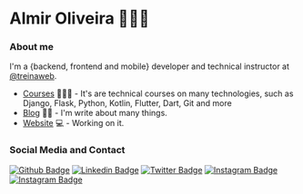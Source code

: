 # Almir Oliveira 👨🏽‍💻

### About me
I'm a {backend, frontend and mobile} developer and technical instructor at [@treinaweb](https://www.treinaweb.com.br/).

- [Courses](https://www.treinaweb.com.br/cursos-online?q=fagner+pinheiro) 👨🏼‍🏫 - It's are technical courses on many technologies, such as Django, Flask, Python, Kotlin, Flutter, Dart, Git and more
- [Blog](https://www.treinaweb.com.br/blog/author/fagner-pinheiro/) ✍🏼 - I'm write about many things.
- [Website](https://fagnerpsantos.dev/) 💻 - Working on it.

### Social Media and Contact
[![Github Badge](https://img.shields.io/badge/-Github-000?style=flat-square&logo=Github&logoColor=white&link=https://https://github.com/AlmirOliveira77)](https://github.com/AlmirOliveira77)
[![Linkedin Badge](https://img.shields.io/badge/-LinkedIn-blue?style=flat-square&logo=Linkedin&logoColor=white&link=https://https://www.linkedin.com/in/almir-oliveira-31637b174/)](https://www.linkedin.com/in/almir-oliveira-31637b174/)
[![Twitter Badge](https://img.shields.io/badge/-Twitter-1ca0f1?style=flat-square&labelColor=1ca0f1&logo=twitter&logoColor=white&link=https://https://twitter.com/Almir_Oliveira9)](https://twitter.com/Almir_Oliveira9)
[![Instagram Badge](https://img.shields.io/badge/-Instagram-ffffff?style=flat-square&labelColor=ffffff&logo=Instagram&logoColor=red&link=https://https://www.instagram.com/almir_oliveira23/)](https://www.instagram.com/almir_oliveira23/)
[![Instagram Badge](https://img.shields.io/badge/-Youtube-ff0000?style=flat-square&labelColor=ff0000&logo=Youtube&logoColor=white&link=https://https://www.youtube.com/channel/UCMVGoie6erBb-Iy6rz0dh1g)](https://www.youtube.com/channel/UCMVGoie6erBb-Iy6rz0dh1g)


